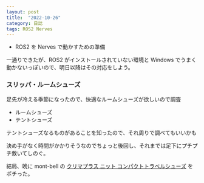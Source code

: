 ```yaml
---
layout: post
title:  "2022-10-26"
category: 日誌
tags: ROS2 Nerves
---
```


* ROS2 を Nerves で動かすための準備

一通りできたが、ROS2 がインストールされていない環境と Windows でうまく動かないっぽいので、明日以降はその対応をしよう。

### スリッパ・ルームシューズ

足先が冷える季節になったので、快適なルームシューズが欲しいので調査

* ルームシューズ
* テントシューズ

テントシューズなるものがあることを知ったので、それ周りで調べてもいいかも

決め手がなく時間がかかりそうなのでちょっと後回し、それまでは足下にプチプチ敷いてしのぐ。

結局、晩に mont-bell の [クリマプラス ニット コンパクトトラベルシューズ](https://webshop.montbell.jp/goods/disp.php?product_id=1118684) をポチった。
